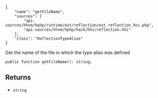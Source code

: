 ``` yamlmeta
{
    "name": "getFileName",
    "sources": [
        "api-sources/hhvm/hphp/runtime/ext/reflection/ext_reflection_hni.php",
        "api-sources/hhvm/hphp/hack/hhi/reflection.hhi"
    ],
    "class": "ReflectionTypeAlias"
}
```




Get the name of the file in which the type alias was defined




``` Hack
public function getFileName(): string;
```




## Returns




+ ` string `
<!-- HHAPIDOC -->
